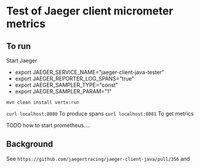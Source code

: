 # Test of Jaeger client micrometer metrics

## To run

Start Jaeger

+ export JAEGER_SERVICE_NAME="jaeger-client-java-tester"
+ export JAEGER_REPORTER_LOG_SPANS="true"
+ export JAEGER_SAMPLER_TYPE="const"
+ export JAEGER_SAMPLER_PARAM="1"

`mvn clean install vertx:run`

`curl localhost:8080` To produce spans
`curl localhost:8081` To get metrics


TODO how to start prometheus....

## Background
See `https://github.com/jaegertracing/jaeger-client-java/pull/356` and 